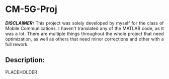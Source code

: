 <h1> CM-5G-Proj </h1>
<p align="justify"> <b><i>DISCLAIMER:</i></b> This project was solely developed by myself for the class of Mobile Communications. I haven't translated any of the MATLAB code, as it was a lot. There are multiple things throughout the whole project that need optimization, as well as others that need minor corrections and other with a full rework. </p>

<h2> Description: </h2>
<p align="justify"> PLACEHOLDER </p>
